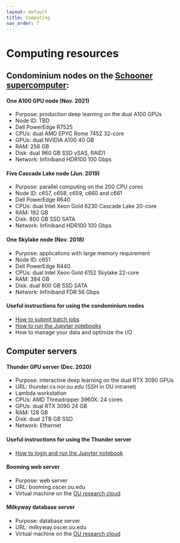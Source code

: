 ```yaml
---
layout: default
title: Computing
nav_order: 7
---
```

# Computing resources

## Condominium nodes on the [Schooner supercomputer](https://www.ou.edu/oscer/resources/hpc):

#### One A100 GPU node (Nov. 2021)
  - Purpose: production deep learning on the dual A100 GPUs
  - Node ID: TBD 
  - Dell PowerEdge R7525
  - CPUs: dual AMD EPYC Rome 7452 32-core
  - GPUs: dual NVIDIA A100 40 GB
  - RAM: 256 GB
  - Disk: dual 960 GB SSD vSAS, RAID1
  - Network: Infiniband HDR100 100 Gbps

#### Five Cascade Lake node (Jun. 2019) 
  - Purpose: parallel computing on the 200 CPU cores
  - Node ID: c657, c658, c659, c660 and c661
  - Dell PowerEdge R640
  - CPUs: dual Intel Xeon Gold 6230 Cascade Lake 20-core
  - RAM: 192 GB
  - Disk: 800 GB SSD SATA
  - Network: Infiniband HDR100 100 Gbps

#### One Skylake node (Nov. 2018)
  - Purpose: applications with large memory requirement
  - Node ID: c651
  - Dell PowerEdge R440 
  - CPUs: dual Intel Xeon Gold 6152 Skylake 22-core
  - RAM: 384 GB
  - Disk: dual 800 GB SSD SATA
  - Network: Infiniband FDR 56 Gbps

  #### Useful instructions for using the condominium nodes
- [How to submit batch jobs](https://github.com/thepanlab/supercomputers/blob/master/Slurm_basics.md)
- [How to run the Jupyter notebooks](https://github.com/thepanlab/supercomputers/blob/master/Use_jupyter_notebook.md)
- How to manage your data and optimize the I/O

## Computer servers

#### Thunder GPU server (Dec. 2020)
  - Purpose: interactive deep learning on the dual RTX 3090 GPUs
  - URL: thunder.cs.nor.ou.edu (SSH in OU intranet)
  - Lambda workstation 
  - CPUs: AMD Threadripper 3960X: 24 cores
  - GPUs: dual RTX 3090 24 GB
  - RAM: 128 GB
  - Disk: dual 2TB GB SSD
  - Network: Ethernet

  #### Useful instructions for using the Thunder server
- [How to login and run the Jupyter notebook](https://github.com/thepanlab/supercomputers/blob/master/thunder/thunder_tensorflow_gpu_conda.md)

#### Booming web server
  - Purpose: web server
  - URL: booming.oscer.ou.edu
  - Virtual machine on the [OU research cloud](https://www.ou.edu/oscer/resources/our_cloud) 

#### Milkyway database server
  - Purpose: database server
  - URL: milkyway.oscer.ou.edu
  - Virtual machine on the [OU research cloud](https://www.ou.edu/oscer/resources/our_cloud)

  
